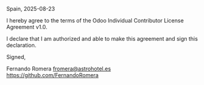 Spain, 2025-08-23

I hereby agree to the terms of the Odoo Individual Contributor License
Agreement v1.0.

I declare that I am authorized and able to make this agreement and sign this
declaration.

Signed,

Fernando Romera fromera@astrohotel.es https://github.com/FernandoRomera